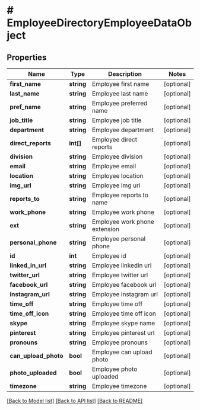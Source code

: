 # # EmployeeDirectoryEmployeeDataObject

## Properties

Name | Type | Description | Notes
------------ | ------------- | ------------- | -------------
**first_name** | **string** | Employee first name | [optional]
**last_name** | **string** | Employee last name | [optional]
**pref_name** | **string** | Employee preferred name | [optional]
**job_title** | **string** | Employee job title | [optional]
**department** | **string** | Employee department | [optional]
**direct_reports** | **int[]** | Employee direct reports | [optional]
**division** | **string** | Employee division | [optional]
**email** | **string** | Employee email | [optional]
**location** | **string** | Employee location | [optional]
**img_url** | **string** | Employee img url | [optional]
**reports_to** | **string** | Employee reports to name | [optional]
**work_phone** | **string** | Employee work phone | [optional]
**ext** | **string** | Employee work phone extension | [optional]
**personal_phone** | **string** | Employee personal phone | [optional]
**id** | **int** | Employee id | [optional]
**linked_in_url** | **string** | Employee linkedin url | [optional]
**twitter_url** | **string** | Employee twitter url | [optional]
**facebook_url** | **string** | Employee facebook url | [optional]
**instagram_url** | **string** | Employee instagram url | [optional]
**time_off** | **string** | Employee time off | [optional]
**time_off_icon** | **string** | Employee time off icon | [optional]
**skype** | **string** | Employee skype name | [optional]
**pinterest** | **string** | Employee pinterest url | [optional]
**pronouns** | **string** | Employee pronouns | [optional]
**can_upload_photo** | **bool** | Employee can upload photo | [optional]
**photo_uploaded** | **bool** | Employee photo uploaded | [optional]
**timezone** | **string** | Employee timezone | [optional]

[[Back to Model list]](../../README.md#models) [[Back to API list]](../../README.md#endpoints) [[Back to README]](../../README.md)
